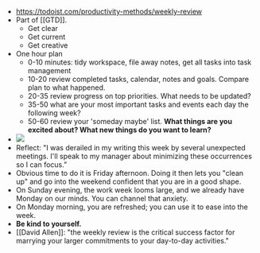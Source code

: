 - https://todoist.com/productivity-methods/weekly-review
- Part of [[GTD]].
    - Get clear
    - Get current
    - Get creative
- One hour plan
    - 0-10 minutes: tidy workspace, file away notes, get all tasks into task management
    - 10-20 review completed tasks, calendar, notes and goals. Compare plan to what happened.
    - 20-35 review progress on top priorities. What needs to be updated?
    - 35-50 what are your most important tasks and events each day the following week?
    - 50-60 review your 'someday maybe' list. **What things are you excited about? What new things do you want to learn?**
- ![](https://firebasestorage.googleapis.com/v0/b/firescript-577a2.appspot.com/o/imgs%2Fapp%2Fflancia%2FTKi3R4rHo6.png?alt=media&token=11b57d20-b300-469c-b39a-97af68069563)
- Reflect: "I was derailed in my writing this week by several unexpected meetings. I'll speak to my manager about minimizing these occurrences so I can focus.”
- Obvious time to do it is Friday afternoon. Doing it then lets you "clean up" and go into the weekend confident that you are in a good shape.
- On Sunday evening, the work week looms large, and we already have Monday on our minds. You can channel that anxiety.
- On Monday morning, you are refreshed; you can use it to ease into the week.
- **Be kind to yourself.**
- [[David Allen]]: "the weekly review is the critical success factor for marrying your larger commitments to your day-to-day activities."
